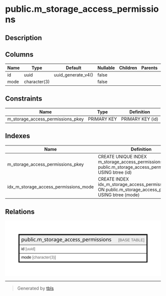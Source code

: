# public.m_storage_access_permissions

## Description

## Columns

| Name | Type | Default | Nullable | Children | Parents | Comment |
| ---- | ---- | ------- | -------- | -------- | ------- | ------- |
| id | uuid | uuid_generate_v4() | false |  |  |  |
| mode | character(3) |  | false |  |  |  |

## Constraints

| Name | Type | Definition |
| ---- | ---- | ---------- |
| m_storage_access_permissions_pkey | PRIMARY KEY | PRIMARY KEY (id) |

## Indexes

| Name | Definition |
| ---- | ---------- |
| m_storage_access_permissions_pkey | CREATE UNIQUE INDEX m_storage_access_permissions_pkey ON public.m_storage_access_permissions USING btree (id) |
| idx_m_storage_access_permissions_mode | CREATE INDEX idx_m_storage_access_permissions_mode ON public.m_storage_access_permissions USING btree (mode) |

## Relations

![er](public.m_storage_access_permissions.svg)

---

> Generated by [tbls](https://github.com/k1LoW/tbls)
